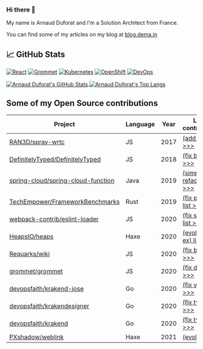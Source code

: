 ### Hi there 👋

My name is Arnaud Duforat and I'm a Solution Architect from France.

You can find some of my articles on my blog at [blog.dema.in](https://blog.dema.in)

## &#x1f4c8; GitHub Stats

[![React](https://img.shields.io/badge/Code-React-informational?style=flat&logo=React&logoColor=white&color=blue)](https://reactjs.org)
[![Grommet](https://img.shields.io/badge/Code-Grommet-7d4cdb?style=flat&logoColor=white)](https://v2.grommet.io)
[![Kubernetes](https://img.shields.io/badge/Tools-Kubernetes-informational?style=flat&logo=kubernetes&logoColor=white&color=blue)](https://kubernetes.io)
[![OpenShift](https://img.shields.io/badge/Tools-OpenShift-e00?style=flat&logoColor=white)](https://openshift.com)
[![DevOps](https://img.shields.io/static/v1?label=%F0%9F%9A%80&message=DevOps&color=brightgreen)](https://youtu.be/EOveXZhJpr4)

<a href="https://github.com/neokeld/neokeld">
    <img align="center" src="https://github-readme-stats.vercel.app/api?username=neokeld&show_icons=true&line_height=27&count_private=true&title_color=ffffff&text_color=c9cacc&icon_color=2bbc8a&bg_color=1d1f21" alt="Arnaud Duforat's GitHub Stats" />
</a>
<a href="https://github.com/neokeld/neokeld">
    <img align="center" src="https://github-readme-stats.vercel.app/api/top-langs/?username=neokeld&langs_count=3&title_color=ffffff&text_color=c9cacc&icon_color=2bbc8a&bg_color=1d1f21" alt="Arnaud Duforat's Top Langs" />
</a>

## Some of my Open Source contributions

Project                                                                                      | Language | Year | List of contributions
---------------------------------------------------------------------------------------------|----------|------|----------------------
[RAN3D/spray-wrtc](https://github.com/RAN3D/spray-wrtc)                                      | JS       | 2017 | [(add UTs) list >>>](https://github.com/RAN3D/spray-wrtc/commits?author=neokeld)
[DefinitelyTyped/DefinitelyTyped](https://github.com/DefinitelyTyped/DefinitelyTyped)        | JS       | 2018 | [(fix bug) list >>>](https://github.com/DefinitelyTyped/DefinitelyTyped/commits?author=neokeld)
[spring-cloud/spring-cloud-function](https://github.com/spring-cloud/spring-cloud-function)  | Java     | 2019 | [(simple refactor) list >>>](https://github.com/spring-cloud/spring-cloud-function/commits?author=neokeld)
[TechEmpower/FrameworkBenchmarks](https://github.com/TechEmpower/FrameworkBenchmarks)        | Rust     | 2019 | [(fix perf test) list >>>](https://github.com/TechEmpower/FrameworkBenchmarks/commits?author=neokeld)
[webpack-contrib/eslint-loader](https://github.com/webpack-contrib/eslint-loader)            | JS       | 2020 | [(fix sec vuln) list >>>](https://github.com/webpack-contrib/eslint-loader/commits?author=neokeld)
[HeapsIO/heaps](https://github.com/HeapsIO/heaps)                                            | Haxe     | 2020 | [(evol API/add ex) list >>>](https://github.com/HeapsIO/heaps/commits?author=neokeld)
[Requarks/wiki](https://github.com/Requarks/wiki)                                            | JS       | 2020 | [(fix bug) list >>>](https://github.com/Requarks/wiki/commits?author=neokeld)
[grommet/grommet](https://github.com/grommet/grommet)                                        | JS       | 2020 | [(fix doc) list >>>](https://github.com/grommet/grommet/commits?author=neokeld)
[devopsfaith/krakend-jose](https://github.com/devopsfaith/krakend-jose)                      | Go       | 2020 | [(fix vuln) list >>>](https://github.com/devopsfaith/krakend-jose/commits?author=neokeld)
[devopsfaith/krakendesigner](https://github.com/devopsfaith/krakendesigner)                  | Go       | 2020 | [(fix typo) list >>>](https://github.com/devopsfaith/krakendesigner/commits?author=neokeld)
[devopsfaith/krakend](https://github.com/devopsfaith/krakend)                                | Go       | 2020 | [(fix typo) list >>>](https://github.com/devopsfaith/krakend/commits?author=neokeld)
[PXshadow/weblink](https://github.com/PXshadow/weblink)                                      | Haxe     | 2021 | [(evol) list >>>](https://github.com/PXshadow/weblink/commits?author=neokeld)
